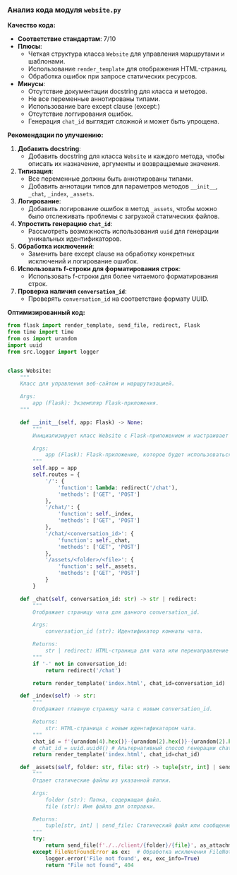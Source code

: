 ### **Анализ кода модуля `website.py`**

**Качество кода:**

- **Соответствие стандартам**: 7/10
- **Плюсы**:
    - Четкая структура класса `Website` для управления маршрутами и шаблонами.
    - Использование `render_template` для отображения HTML-страниц.
    - Обработка ошибок при запросе статических ресурсов.
- **Минусы**:
    - Отсутствие документации docstring для класса и методов.
    - Не все переменные аннотированы типами.
    - Использование bare except clause (except:)
    - Отсутствие логгирования ошибок.
    - Генерация `chat_id` выглядит сложной и может быть упрощена.

**Рекомендации по улучшению:**

1.  **Добавить docstring**:
    - Добавить docstring для класса `Website` и каждого метода, чтобы описать их назначение, аргументы и возвращаемые значения.
2.  **Типизация**:
    - Все переменные должны быть аннотированы типами.
    - Добавить аннотации типов для параметров методов `__init__`, `_chat`, `_index`, `_assets`.
3.  **Логирование**:
    - Добавить логирование ошибок в метод `_assets`, чтобы можно было отслеживать проблемы с загрузкой статических файлов.
4.  **Упростить генерацию `chat_id`**:
    - Рассмотреть возможность использования `uuid` для генерации уникальных идентификаторов.
5.  **Обработка исключений**:
    - Заменить bare except clause на обработку конкретных исключений и логирование ошибок.
6.  **Использовать f-строки для форматирования строк**:
    - Использовать f-строки для более читаемого форматирования строк.
7.  **Проверка наличия `conversation_id`**:
    - Проверять `conversation_id` на соответствие формату UUID.

**Оптимизированный код:**

```python
from flask import render_template, send_file, redirect, Flask
from time import time
from os import urandom
import uuid
from src.logger import logger


class Website:
    """
    Класс для управления веб-сайтом и маршрутизацией.

    Args:
        app (Flask): Экземпляр Flask-приложения.
    """

    def __init__(self, app: Flask) -> None:
        """
        Инициализирует класс Website с Flask-приложением и настраивает маршруты.

        Args:
            app (Flask): Flask-приложение, которое будет использоваться.
        """
        self.app = app
        self.routes = {
            '/': {
                'function': lambda: redirect('/chat'),
                'methods': ['GET', 'POST']
            },
            '/chat/': {
                'function': self._index,
                'methods': ['GET', 'POST']
            },
            '/chat/<conversation_id>': {
                'function': self._chat,
                'methods': ['GET', 'POST']
            },
            '/assets/<folder>/<file>': {
                'function': self._assets,
                'methods': ['GET', 'POST']
            }
        }

    def _chat(self, conversation_id: str) -> str | redirect:
        """
        Отображает страницу чата для данного conversation_id.

        Args:
            conversation_id (str): Идентификатор комнаты чата.

        Returns:
            str | redirect: HTML-страница для чата или перенаправление на /chat, если conversation_id некорректен.
        """
        if '-' not in conversation_id:
            return redirect('/chat')

        return render_template('index.html', chat_id=conversation_id)

    def _index(self) -> str:
        """
        Отображает главную страницу чата с новым conversation_id.

        Returns:
            str: HTML-страница с новым идентификатором чата.
        """
        chat_id = f'{urandom(4).hex()}-{urandom(2).hex()}-{urandom(2).hex()}-{urandom(2).hex()}-{hex(int(time() * 1000))[2:]}'
        # chat_id = uuid.uuid4() # Альтернативный способ генерации chat_id
        return render_template('index.html', chat_id=chat_id)

    def _assets(self, folder: str, file: str) -> tuple[str, int] | send_file:
        """
        Отдает статические файлы из указанной папки.

        Args:
            folder (str): Папка, содержащая файл.
            file (str): Имя файла для отправки.

        Returns:
            tuple[str, int] | send_file: Статический файл или сообщение об ошибке 404.
        """
        try:
            return send_file(f'./../client/{folder}/{file}', as_attachment=False)
        except FileNotFoundError as ex:  # Обработка исключения FileNotFoundError
            logger.error('File not found', ex, exc_info=True)
            return "File not found", 404